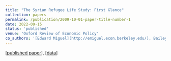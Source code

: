 ```yaml
---
title: "The Syrian Refugee Life Study: First Glance"
collection: papers
permalink: /publication/2009-10-01-paper-title-number-1
date: 2022-09-15
status: 'published'
venue: 'Oxford Review of Economic Policy'
co_authors: '[Edward Miguel](http://emiguel.econ.berkeley.edu/), Bailey Palmer, [Sandra Rozo](https://www.sandrarozo.net/), [Emma Smith](https://sites.harvard.edu/emmasmith/), and Sarah Stillman'
---
```

[[published paper](https://academic.oup.com/oxrep/article-abstract/38/3/625/6701694)], [[data](https://dataverse.harvard.edu/dataverse/SRLS)]
